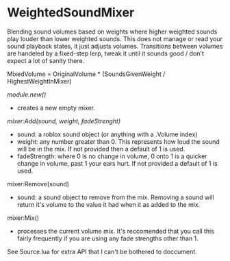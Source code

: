 # WeightedSoundMixer
Blending sound volumes based on weights where higher weighted sounds play louder than lower weighted sounds. This does not manage or read your sound playback states, it just adjusts volumes. Transitions between volumes are handeled by a fixed-step lerp, tweak it until it sounds good / don't expect a lot of sanity there.

MixedVolume = OriginalVolume * (SoundsGivenWeight / HighestWeightInMixer)

*module.new()*
 - creates a new empty mixer.

*mixer:Add(sound, weight, fadeStrenght)*
 - sound: a roblox sound object (or anything with a .Volume index)
 - weight: any number greater than 0. This represents how loud the sound will be in the mix. If not provided then a default of 1 is used.
 - fadeStrength: where 0 is no change in volume, 0 onto 1 is a quicker change in volume, past 1 your ears hurt. If not provided a default of 1 is used.

mixer:Remove(sound)
 - sound: a sound object to remove from the mix. Removing a sound will return it's volume to the value it had when it as added to the mix.

mixer:Mix()
 - processes the current volume mix. It's reccomended that you call this fairly frequently if you are using any fade strengths other than 1.

See Source.lua for extra API that I can't be bothered to doccument.
